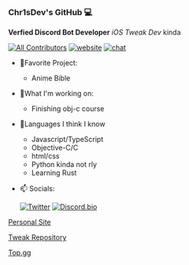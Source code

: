 ### Chr1sDev's GitHub 💻
**Verfied Discord Bot Developer**
*iOS Tweak Dev* kinda


[![All Contributors](https://img.shields.io/badge/all_contributors-1-orange.svg?style=flat-square)](#contributors-)
[![website](https://img.shields.io/website?down_color=lightgrey&down_message=offline&label=chr1s.dev&style=flat-square&up_color=limegreen&up_message=online&url=https%3A%2F%2Fchr1s.dev)](https://chr1s.dev)
[![chat](https://img.shields.io/discord/700453406061494292?style=flat-square)](https://discord.gg/EKZyXfM)

- 💖Favorite Project:
  - Anime Bible

- 🔨What I'm working on:
  - Finishing obj-c course
- 🔢Languages I think I know
  - Javascript/TypeScript
  - Objective-C/C
  - html/css
  - Python kinda not rly
  - Learning Rust
- 📫 Socials:

  [![Twitter](https://abs.twimg.com/errors/logo23x19@2x.png)](https://twitter.com/Chr1sDev)
  [![Discord.bio](https://chr1s.dev/assets/disc_tiny.png)](https://dsc.bio/chr1sdev)

[Personal Site](https://chr1s.dev)

[Tweak Repository](https://repo.chr1s.dev)

[Top.gg](https://top.gg/bot/763464598959292458)

